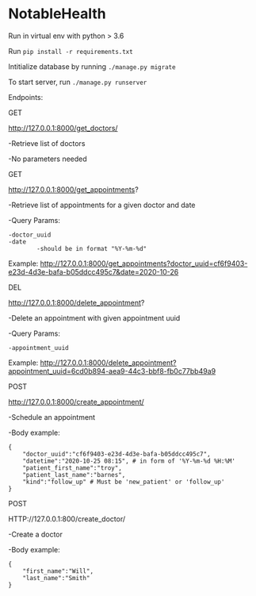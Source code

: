 # NotableHealth
 
Run in virtual env with python > 3.6

Run `pip install -r requirements.txt`


Intitialize database by running `./manage.py migrate`


To start server, run `./manage.py runserver`

Endpoints:

GET

http://127.0.0.1:8000/get_doctors/

-Retrieve list of doctors

-No parameters needed

GET

http://127.0.0.1:8000/get_appointments?

-Retrieve list of appointments for a given doctor and date

-Query Params:

	-doctor_uuid
	-date
        	-should be in format "%Y-%m-%d"

Example: http://127.0.0.1:8000/get_appointments?doctor_uuid=cf6f9403-e23d-4d3e-bafa-b05ddcc495c7&date=2020-10-26

DEL

http://127.0.0.1:8000/delete_appointment?

-Delete an appointment with given appointment uuid

-Query Params:

	-appointment_uuid

Example:
http://127.0.0.1:8000/delete_appointment?appointment_uuid=6cd0b894-aea9-44c3-bbf8-fb0c77bb49a9

POST

http://127.0.0.1:8000/create_appointment/

-Schedule an appointment

-Body example:
```
{
	"doctor_uuid":"cf6f9403-e23d-4d3e-bafa-b05ddcc495c7",
	"datetime":"2020-10-25 08:15", # in form of '%Y-%m-%d %H:%M'
	"patient_first_name":"troy",
	"patient_last_name":"barnes",
	"kind":"follow_up" # Must be 'new_patient' or 'follow_up'
}
```

POST 

HTTP://127.0.0.1:800/create_doctor/

-Create a doctor

-Body example:

```
{
    "first_name":"Will",
    "last_name":"Smith"
}
